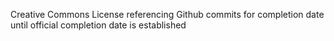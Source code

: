 Creative Commons License referencing Github commits for completion date until official completion date is established